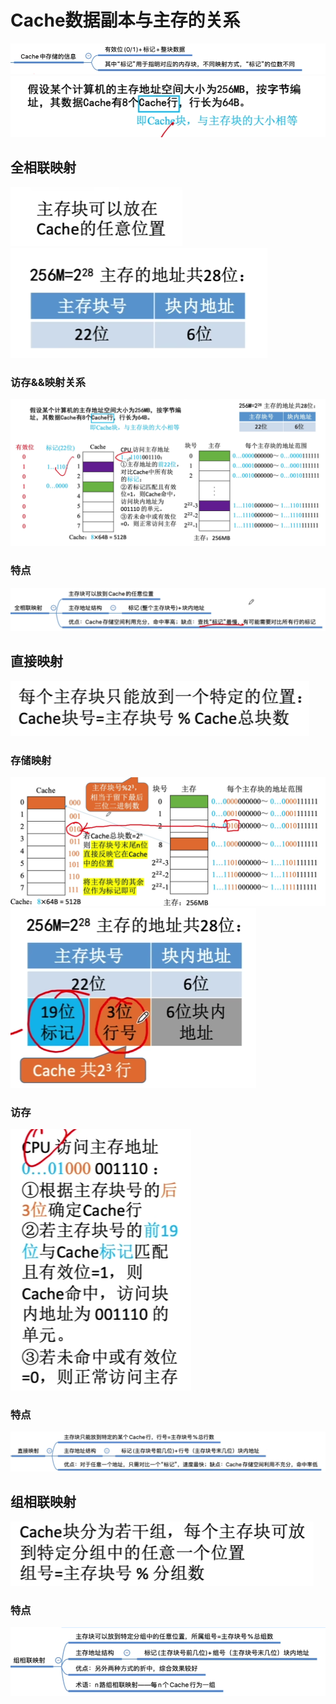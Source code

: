 


# Cache数据副本与主存的关系
![输入图片说明](/imgs/2025-08-10/0CoEYzB76t8nPFar.png)
![输入图片说明](/imgs/2025-08-10/Qj2LjPg1ocZoPdfA.png)
## 全相联映射
![输入图片说明](/imgs/2025-08-10/LruEuiWhxiE4I6WK.png)
![输入图片说明](/imgs/2025-08-10/X3hGGToTNx7d3nd9.png)
### 访存&&映射关系
![输入图片说明](/imgs/2025-08-10/Tzu0feHvaDfR3wAv.png)
### 特点
![输入图片说明](/imgs/2025-08-10/aYtTtrZOkvky6kBn.png)
## 直接映射
![输入图片说明](/imgs/2025-08-10/flACMgM6wO1XCgjB.png)
### 存储映射
![输入图片说明](/imgs/2025-08-10/nWUS3ayRNjyq4ni1.png)
![输入图片说明](/imgs/2025-08-10/xVtuE1ClAEmvGs25.png)
### 访存
![输入图片说明](/imgs/2025-08-10/RgRtFOSyUbKk09Y4.png)
### 特点
![输入图片说明](/imgs/2025-08-10/WNP4vLvW5jyih7ow.png)

## 组相联映射
![输入图片说明](/imgs/2025-08-10/jfE82GOwF2RDP3LG.png)
### 特点
![输入图片说明](/imgs/2025-08-10/BBMhNcKd50AvYAj5.png)
<!--stackedit_data:
eyJoaXN0b3J5IjpbNTU0NDAyMDgxLDExMTMyOTAzMjddfQ==
-->